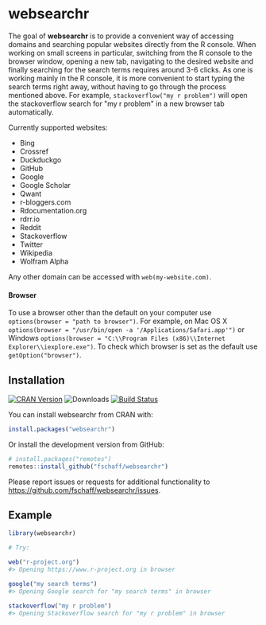 
<!-- README.md is generated from README.Rmd. Please edit that file -->
websearchr
==========

The goal of **websearchr** is to provide a convenient way of accessing domains and searching popular websites directly from the R console. When working on small screens in particular, switching from the R console to the browser window, opening a new tab, navigating to the desired website and finally searching for the search terms requires around 3-6 clicks. As one is working mainly in the R console, it is more convenient to start typing the search terms right away, without having to go through the process mentioned above. For example, `stackoverflow("my r problem")` will open the stackoverflow search for "my r problem" in a new browser tab automatically.

Currently supported websites:

-   Bing
-   Crossref
-   Duckduckgo
-   GitHub
-   Google
-   Google Scholar
-   Qwant
-   r-bloggers.com
-   Rdocumentation.org
-   rdrr.io
-   Reddit
-   Stackoverflow
-   Twitter
-   Wikipedia
-   Wolfram Alpha

Any other domain can be accessed with `web(my-website.com)`.

#### Browser

To use a browser other than the default on your computer use `options(browser = "path to browser")`. For example, on Mac OS X `options(browser = "/usr/bin/open -a '/Applications/Safari.app'")` or Windows `options(browser = "C:\\Program Files (x86)\\Internet Explorer\\iexplore.exe")`. To check which browser is set as the default use `getOption("browser")`.

Installation
------------

[![CRAN Version](https://www.r-pkg.org/badges/version/websearchr)](https://cran.r-project.org/package=websearchr) ![Downloads](https://cranlogs.r-pkg.org/badges/websearchr) [![Build Status](https://travis-ci.org/fschaff/websearchr.svg?branch=master)](https://travis-ci.org/fschaff/websearchr)

You can install websearchr from CRAN with:

``` r
install.packages("websearchr")
```

Or install the development version from GitHub:

``` r
# install.packages("remotes")
remotes::install_github("fschaff/websearchr")
```

Please report issues or requests for additional functionality to <https://github.com/fschaff/websearchr/issues>.

Example
-------

``` r
library(websearchr)

# Try:

web("r-project.org")
#> Opening https://www.r-project.org in browser

google("my search terms")
#> Opening Google search for "my search terms" in browser

stackoverflow("my r problem")
#> Opening Stackoverflow search for "my r problem" in browser
```
